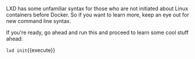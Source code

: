 LXD has some unfamiliar syntax for those who are not initiated about Linux containers before Docker. So if you want to learn more, keep an eye out for new command line syntax.

If you're ready, go ahead and run this and proceed to learn some cool stuff ahead:

`lxd init`{{execute}}